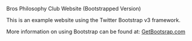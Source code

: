 Bros Philosophy Club Website (Bootstrapped Version)

This is an example website using the Twitter Bootstrap v3 framework.

More information on using Bootstrap can be found at:
[GetBootsrap.com](http://getboostrap.com)
